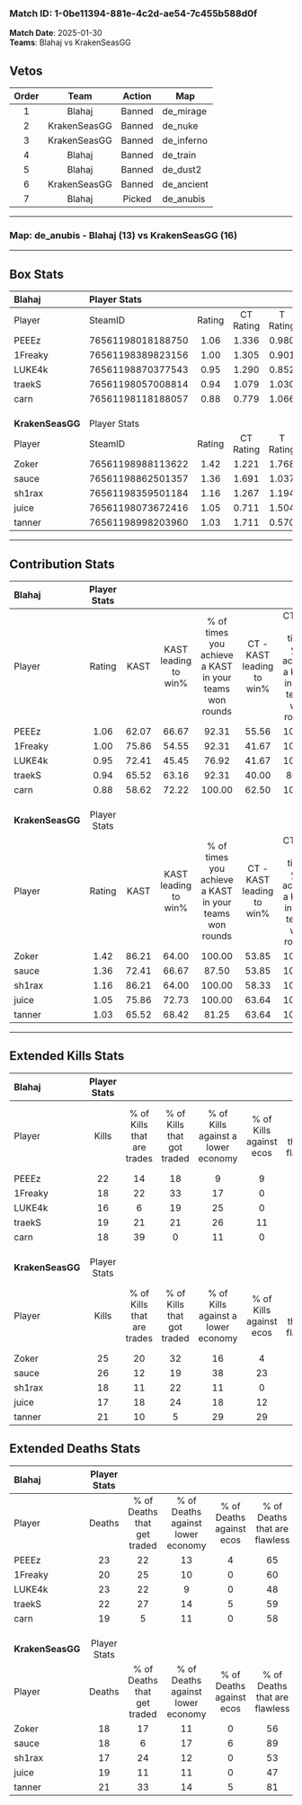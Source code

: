 ### Match ID: 1-0be11394-881e-4c2d-ae54-7c455b588d0f  
**Match Date**: 2025-01-30  
**Teams**: Blahaj vs KrakenSeasGG  

## Vetos  

| Order | Team | Action | Map |
| :---: | :--: | :----: | --- |
| 1 | Blahaj | Banned | de_mirage |
| 2 | KrakenSeasGG | Banned | de_nuke |
| 3 | KrakenSeasGG | Banned | de_inferno |
| 4 | Blahaj | Banned | de_train |
| 5 | Blahaj | Banned | de_dust2 |
| 6 | KrakenSeasGG | Banned | de_ancient |
| 7 | Blahaj | Picked | de_anubis |

---  

### **Map**: de_anubis - Blahaj (13) vs KrakenSeasGG (16)  
---  

## Box Stats  

| **Blahaj**       | Player Stats      |        |           |          |       |      |       |         |        |      |     |
| :- | :- | :-: | :-: | :-: | :-: | :-: | :-: | :-: | :-: | :-: | :-: |
| Player           | SteamID           | Rating | CT Rating | T Rating | KAST  | ADR  | Kills | Assists | Deaths | K/D  | HS% |
| PEEEz            | 76561198018188750 |  1.06  |   1.336   |  0.980   | 62.07 | 89.0 |  22   |    8    |   23   | 0.96 | 59  |
| 1Freaky          | 76561198389823156 |  1.00  |   1.305   |  0.901   | 75.86 | 61.3 |  18   |    7    |   20   | 0.90 | 44  |
| LUKE4k           | 76561198870377543 |  0.95  |   1.290   |  0.852   | 72.41 | 79.4 |  16   |   14    |   23   | 0.70 | 50  |
| traekS           | 76561198057008814 |  0.94  |   1.079   |  1.030   | 65.52 | 68.8 |  19   |    6    |   22   | 0.86 | 47  |
| carn             | 76561198118188057 |  0.88  |   0.779   |  1.066   | 58.62 | 60.5 |  18   |    4    |   19   | 0.95 | 38  |
|                  |                   |        |           |          |       |      |       |         |        |      |     |
|                  |                   |        |           |          |       |      |       |         |        |      |     |
|                  |                   |        |           |          |       |      |       |         |        |      |     |
| **KrakenSeasGG** | Player Stats      |        |           |          |       |      |       |         |        |      |     |
| Player           | SteamID           | Rating | CT Rating | T Rating | KAST  | ADR  | Kills | Assists | Deaths | K/D  | HS% |
| Zoker            | 76561198988113622 |  1.42  |   1.221   |  1.768   | 86.21 | 92.4 |  25   |    6    |   18   | 1.39 | 32  |
| sauce            | 76561198862501357 |  1.36  |   1.691   |  1.037   | 72.41 | 94.0 |  26   |    6    |   18   | 1.44 | 46  |
| sh1rax           | 76561198359501184 |  1.16  |   1.267   |  1.194   | 86.21 | 67.5 |  18   |    8    |   17   | 1.06 | 44  |
| juice            | 76561198073672416 |  1.05  |   0.711   |  1.504   | 75.86 | 74.9 |  17   |   11    |   19   | 0.89 | 52  |
| tanner           | 76561198998203960 |  1.03  |   1.711   |  0.570   | 65.52 | 71.3 |  21   |    5    |   21   | 1.00 | 47  |
---  

## Contribution Stats  

| **Blahaj**       | Player Stats |       |                      |                                                        |                           |                                                             |                          |                                                            |
| :- | :-: | :-: | :-: | :-: | :-: | :-: | :-: | :-: |
| Player           |    Rating    | KAST  | KAST leading to win% | % of times you achieve a KAST in your teams won rounds | CT - KAST leading to win% | CT - % of times you achieve a KAST in your teams won rounds | T - KAST leading to win% | T - % of times you achieve a KAST in your teams won rounds |
| PEEEz            |     1.06     | 62.07 |        66.67         |                         92.31                          |           55.56           |                           100.00                            |          77.78           |                           87.50                            |
| 1Freaky          |     1.00     | 75.86 |        54.55         |                         92.31                          |           41.67           |                           100.00                            |          70.00           |                           87.50                            |
| LUKE4k           |     0.95     | 72.41 |        45.45         |                         76.92                          |           41.67           |                           100.00                            |          50.00           |                           62.50                            |
| traekS           |     0.94     | 65.52 |        63.16         |                         92.31                          |           40.00           |                            80.00                            |          88.89           |                           100.00                           |
| carn             |     0.88     | 58.62 |        72.22         |                         100.00                         |           62.50           |                           100.00                            |          80.00           |                           100.00                           |
|                  |              |       |                      |                                                        |                           |                                                             |                          |                                                            |
|                  |              |       |                      |                                                        |                           |                                                             |                          |                                                            |
|                  |              |       |                      |                                                        |                           |                                                             |                          |                                                            |
| **KrakenSeasGG** | Player Stats |       |                      |                                                        |                           |                                                             |                          |                                                            |
| Player           |    Rating    | KAST  | KAST leading to win% | % of times you achieve a KAST in your teams won rounds | CT - KAST leading to win% | CT - % of times you achieve a KAST in your teams won rounds | T - KAST leading to win% | T - % of times you achieve a KAST in your teams won rounds |
| Zoker            |     1.42     | 86.21 |        64.00         |                         100.00                         |           53.85           |                           100.00                            |          75.00           |                           100.00                           |
| sauce            |     1.36     | 72.41 |        66.67         |                         87.50                          |           53.85           |                           100.00                            |          87.50           |                           77.78                            |
| sh1rax           |     1.16     | 86.21 |        64.00         |                         100.00                         |           58.33           |                           100.00                            |          69.23           |                           100.00                           |
| juice            |     1.05     | 75.86 |        72.73         |                         100.00                         |           63.64           |                           100.00                            |          81.82           |                           100.00                           |
| tanner           |     1.03     | 65.52 |        68.42         |                         81.25                          |           63.64           |                           100.00                            |          75.00           |                           66.67                            |
---  

## Extended Kills Stats  

| **Blahaj**       | Player Stats |                            |                            |                                    |                         |                              |                                 |                                       |                    |           |
| :- | :-: | :-: | :-: | :-: | :-: | :-: | :-: | :-: | :-: | :-: |
| Player           |    Kills     | % of Kills that are trades | % of Kills that got traded | % of Kills against a lower economy | % of Kills against ecos | % of Kills that are flawless | % of Kills that are close duels | % of Kills that are assisted by flash | Pistol Round Kills | AWP Kills |
| PEEEz            |      22      |             14             |             18             |                 9                  |            9            |              55              |                5                |                   5                   |         2          |     0     |
| 1Freaky          |      18      |             22             |             33             |                 17                 |            0            |              78              |                6                |                   0                   |         1          |     0     |
| LUKE4k           |      16      |             6              |             19             |                 25                 |            0            |              69              |                0                |                   0                   |         1          |     0     |
| traekS           |      19      |             21             |             21             |                 26                 |           11            |              68              |                5                |                   0                   |         1          |     0     |
| carn             |      18      |             39             |             0              |                 11                 |            0            |              61              |                0                |                   0                   |         0          |     6     |
|                  |              |                            |                            |                                    |                         |                              |                                 |                                       |                    |           |
|                  |              |                            |                            |                                    |                         |                              |                                 |                                       |                    |           |
|                  |              |                            |                            |                                    |                         |                              |                                 |                                       |                    |           |
| **KrakenSeasGG** | Player Stats |                            |                            |                                    |                         |                              |                                 |                                       |                    |           |
| Player           |    Kills     | % of Kills that are trades | % of Kills that got traded | % of Kills against a lower economy | % of Kills against ecos | % of Kills that are flawless | % of Kills that are close duels | % of Kills that are assisted by flash | Pistol Round Kills | AWP Kills |
| Zoker            |      25      |             20             |             32             |                 16                 |            4            |              64              |                8                |                   8                   |         2          |     9     |
| sauce            |      26      |             12             |             19             |                 38                 |           23            |              50              |                4                |                   0                   |         1          |     0     |
| sh1rax           |      18      |             11             |             22             |                 11                 |            0            |              56              |                6                |                   0                   |         0          |     0     |
| juice            |      17      |             18             |             24             |                 18                 |           12            |              82              |                6                |                   0                   |         3          |     0     |
| tanner           |      21      |             10             |             5              |                 29                 |           29            |              43              |                0                |                   0                   |         4          |     0     |
## Extended Deaths Stats  

| **Blahaj**       | Player Stats |                             |                                   |                          |                               |                            |                           |               |
| :- | :-: | :-: | :-: | :-: | :-: | :-: | :-: | :-: |
| Player           |    Deaths    | % of Deaths that get traded | % of Deaths against lower economy | % of Deaths against ecos | % of Deaths that are flawless | % of Deaths that are close | % of Deaths while blinded | Deaths to AWP |
| PEEEz            |      23      |             22              |                13                 |            4             |              65               |             0              |             4             |       2       |
| 1Freaky          |      20      |             25              |                10                 |            0             |              60               |             0              |             5             |       2       |
| LUKE4k           |      23      |             22              |                 9                 |            0             |              48               |             13             |             0             |       1       |
| traekS           |      22      |             27              |                14                 |            5             |              59               |             5              |             0             |       4       |
| carn             |      19      |              5              |                11                 |            0             |              58               |             5              |             0             |       0       |
|                  |              |                             |                                   |                          |                               |                            |                           |               |
|                  |              |                             |                                   |                          |                               |                            |                           |               |
|                  |              |                             |                                   |                          |                               |                            |                           |               |
| **KrakenSeasGG** | Player Stats |                             |                                   |                          |                               |                            |                           |               |
| Player           |    Deaths    | % of Deaths that get traded | % of Deaths against lower economy | % of Deaths against ecos | % of Deaths that are flawless | % of Deaths that are close | % of Deaths while blinded | Deaths to AWP |
| Zoker            |      18      |             17              |                11                 |            0             |              56               |             11             |             0             |       3       |
| sauce            |      18      |              6              |                17                 |            6             |              89               |             0              |             0             |       2       |
| sh1rax           |      17      |             24              |                12                 |            0             |              53               |             6              |             0             |       1       |
| juice            |      19      |             11              |                11                 |            0             |              47               |             0              |             5             |       0       |
| tanner           |      21      |             33              |                14                 |            5             |              81               |             0              |             0             |       0       |

